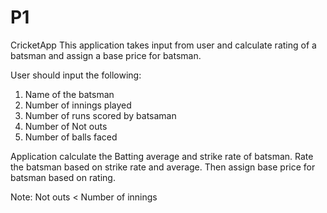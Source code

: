 # P1
CricketApp
This application takes input from user and calculate rating of a batsman and assign a base price for batsman.

User should input the following:
1. Name of the batsman
2. Number of innings played
3. Number of runs scored by batsaman
4. Number of Not outs
5. Number of balls faced

Application calculate the Batting average and strike rate of batsman.
Rate the batsman based on  strike rate and average.
Then assign base price for batsman based on rating.

Note: Not outs < Number of innings
